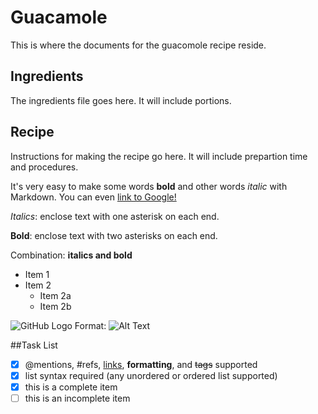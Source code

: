 # Guacamole

This is where the documents for the guacomole recipe reside.

## Ingredients

The ingredients file goes here. It will include portions.

## Recipe

Instructions for making the recipe go here. It will include prepartion time and procedures.

It's very easy to make some words **bold** and other words *italic* with Markdown. You can even [link to Google!](http://google.com)

*Italics*: enclose text with one asterisk on each end.

**Bold**: enclose text with two asterisks on each end.

Combination: **italics and bold**
  
  * Item 1
* Item 2
  * Item 2a
  * Item 2b

![GitHub Logo](/images/logo.png)
Format: ![Alt Text](url)

##Task List
- [x] @mentions, #refs, [links](), **formatting**, and <del>tags</del> supported
- [x] list syntax required (any unordered or ordered list supported)
- [x] this is a complete item
- [ ] this is an incomplete item
